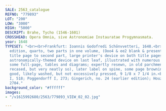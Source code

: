 ```yaml
---
SALE: 2563_catalogue
REFNO: "779893"
LOT: "200"
LOW: "3000"
HIGH: "5000"
DESCRIPT: Brahe, Tycho (1546-1601)
CROSSHEAD: Opera Omnia, sive Astronomiae Instauratae Progymnasmata.
year: 1648
TYPESET: "<br><br>Frankfurt: Ioannis Godofredi Schönvvetteri, 1648.<br><br>Second
  edition, quarto, two parts in one volume, (Ooo4 & ee2 blank & present), divisional
  title page to second part, large printer's device on both title pages and another
  astronomically-themed device on last leaf, illustrated with numerous text woodcuts,
  some full-page, tables and diagrams; expertly resewn, in old parchment boards, (possibly
  recased, but very neatly so), later label on spine, some page browning, generally
  good, likely washed, but not excessively pressed, 9 1/8 x 7 1/4 in.<br><br>Graesse
  I, 518; Poggendorff I, 273; Gingerich, no. 24 (earlier edition); Houzeau & Lancaster
  2704."
background_color: "#ffffff"
images:
- "/v1615992680/2563/779893_VIEW_02_02.jpg"

---
```

